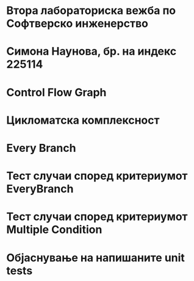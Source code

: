 # Втора лабораториска вежба по Софтверско инженерство
# Симона Наунова, бр. на индекс 225114
# Control Flow Graph

# Цикломатска комплексност

# Every Branch

# Тест случаи според критериумот EveryBranch

# Тест случаи според критериумот Multiple Condition

# Објаснување на напишаните unit tests
